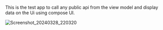 This is the test app to call any public api from the view model and display data on the Ui using compose UI.

![Screenshot_20240328_220320](https://github.com/Abhishek1511991/TestApp/assets/34914625/64dcab8f-b6d1-4966-a6f0-6ee73c8c3e54)
